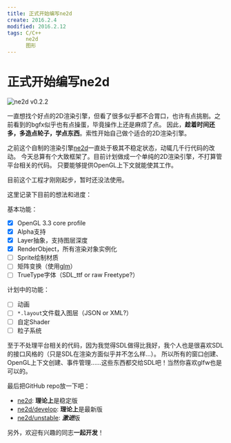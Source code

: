 ```yaml
---
title: 正式开始编写ne2d
create: 2016.2.4
modified: 2016.2.12
tags: C/C++
      ne2d
      图形
---
```

# 正式开始编写ne2d
![ne2d v0.2.2](https://git.oschina.net/riteme/blogimg/raw/master/ne2d/ne2d-start-1.png)

一直想找个好点的2D渲染引擎，但看了很多似乎都不合胃口，也许有点挑剔。之前看到的bgfx似乎也有点操蛋，毕竟操作上还是麻烦了点。
因此，**趁着时间还多，多造点轮子，学点东西**。索性开始自己做个适合的2D渲染引擎。

之前这个自制的渲染引擎[ne2d](https://github.com/riteme/ne2d)一直处于极其不稳定状态，动辄几千行代码的改动。
今天总算有个大致框架了。目前计划做成一个单纯的2D渲染引擎，不打算管平台相关的代码。
只要能够提供OpenGL上下文就能使其工作。

目前这个工程才刚刚起步，暂时还没法使用。

这里记录下目前的想法和进度：

基本功能：  

* [x] OpenGL 3.3 core profile  
* [x] Alpha支持
* [x] Layer抽象，支持图层深度
* [x] RenderObject，所有渲染对象实例化
* [ ] Sprite绘制材质
* [ ] 矩阵变换（使用[glm](https://github.com/g-truc/glm)）
* [ ] TrueType字体（SDL_ttf or raw Freetype?）

计划中的功能：  

* [ ] 动画
* [ ] `*.layout`文件载入图层（JSON or XML?）
* [ ] 自定Shader
* [ ] 粒子系统

至于不处理平台相关的代码，因为我觉得SDL做得比我好，我个人也是很喜欢SDL的接口风格的（只是SDL在渲染方面似乎并不怎么样...）。
所以所有的窗口创建、OpenGL上下文创建、事件管理......这些东西都交给SDL吧！当然你喜欢glfw也是可以的。

最后把GitHub repo放一下吧：

* [ne2d](https://github.com/riteme/ne2d): **理论上**是稳定版  
* [ne2d/develop](https://github.com/riteme/ne2d/tree/develop): **理论上**是最新版  
* [ne2d/unstable](https://github.com/riteme/ne2d/tree/unstable): ***激进***版

另外，欢迎有兴趣的同志**一起开发**！
